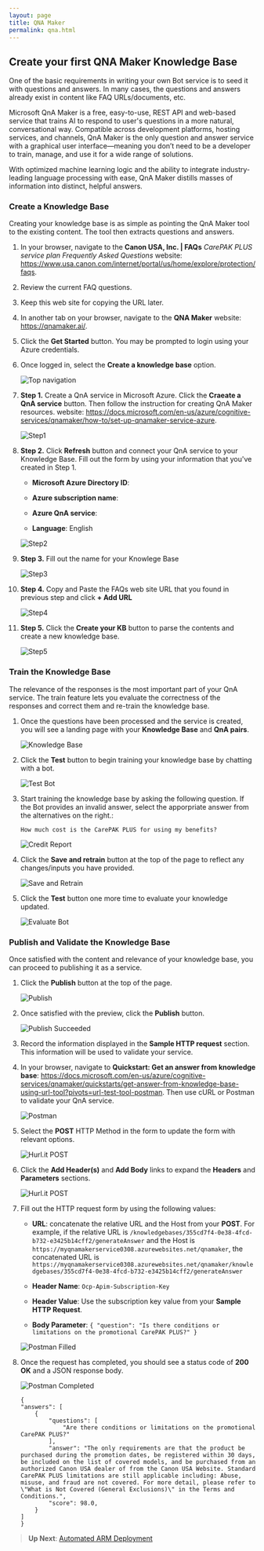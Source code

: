 ```yaml
---
layout: page
title: QNA Maker
permalink: qna.html
---
```


## Create your first QNA Maker Knowledge Base

One of the basic requirements in writing your own Bot service is to seed it with questions and answers. In many cases, the questions and answers already exist in content like FAQ URLs/documents, etc.

Microsoft QnA Maker is a free, easy-to-use, REST API and web-based service that trains AI to respond to user's questions in a more natural, conversational way. Compatible across development platforms, hosting services, and channels, QnA Maker is the only question and answer service with a graphical user interface—meaning you don’t need to be a developer to train, manage, and use it for a wide range of solutions.

With optimized machine learning logic and the ability to integrate industry-leading language processing with ease, QnA Maker distills masses of information into distinct, helpful answers.

### Create a Knowledge Base

Creating your knowledge base is as simple as pointing the QnA Maker tool to the existing content. The tool then extracts questions and answers.

1. In your browser, navigate to the **Canon USA, Inc. | FAQs** *CarePAK PLUS service plan Frequently Asked Questions* website: <https://www.usa.canon.com/internet/portal/us/home/explore/protection/faqs>.

1. Review the current FAQ questions.

1. Keep this web site for copying the URL later.

1. In another tab on your browser, navigate to the **QNA Maker** website: <https://qnamaker.ai/>.

1. Click the **Get Started** button. You may be prompted to login using your Azure credentials.

1. Once logged in, select the **Create a knowledge base** option.

    ![Top navigation](./resources/mykbservice.png)

1. **Step 1.** Create a QnA service in Microsoft Azure. Click the **Craeate a QnA service** button. Then follow the instruction for creating QnA Maker resources. website: <https://docs.microsoft.com/en-us/azure/cognitive-services/qnamaker/how-to/set-up-qnamaker-service-azure>.

    ![Step1](./resources/mykbservice-step1.png)

1. **Step 2.** Click **Refresh** button and connect your QnA service to your Knowledge Base. Fill out the form by using your information that you've created in Step 1.

    - **Microsoft Azure Directory ID**:

    - **Azure subscription name**:

    - **Azure QnA service**:

    - **Language**: English

    ![Step2](./resources/mykbservice-step2.png)

1. **Step 3.** Fill out the name for your Knowlege Base

    ![Step3](./resources/mykbservice-step3.png)

1. **Step 4.** Copy and Paste the FAQs web site URL that you found in previous step and click **+ Add URL**

    ![Step4](./resources/mykbservice-step4.png)

1. **Step 5.** Click the **Create your KB** button to parse the contents and create a new knowledge base.

    ![Step5](./resources/mykbservice-step5.png)


### Train the Knowledge Base

The relevance of the responses is the most important part of your QnA service. The train feature lets you evaluate the correctness of the responses and correct them and re-train the knowledge base.

1. Once the questions have been processed and the service is created, you will see a landing page with your **Knowledge Base** and **QnA pairs**.

    ![Knowledge Base](./resources/qnapairs.png)


1. Click the **Test** button to begin training your knowledge base by chatting with a bot.

    ![Test Bot](./resources/testbotstart.png)


1. Start training the knowledge base by asking the following question. If the Bot provides an invalid answer, select the apporpriate answer from the alternatives on the right.:

    ```
    How much cost is the CarePAK PLUS for using my benefits?
    ```

    ![Credit Report](./resources/testbot-creditreport.png)


1. Click the **Save and retrain** button at the top of the page to reflect any changes/inputs you have provided.

    ![Save and Retrain](./resources/kbsaveretrain.png)



1. Click the **Test** button one more time to evaluate your knowledge updated.

    ![Evaluate Bot](./resources/testbot-improved.png)



### Publish and Validate the Knowledge Base

Once satisfied with the content and relevance of your knowledge base, you can proceed to publishing it as a service.


1. Click the **Publish** button at the top of the page.

    ![Publish](./resources/kbpublish.png)

1. Once satisfied with the preview, click the **Publish** button.

    ![Publish Succeeded](./resources/kbsuccess.png)

1. Record the information displayed in the **Sample HTTP request** section. This information will be used to validate your service.

1. In your browser, navigate to **Quickstart: Get an answer from knowledge base**: <https://docs.microsoft.com/en-us/azure/cognitive-services/qnamaker/quickstarts/get-answer-from-knowledge-base-using-url-tool?pivots=url-test-tool-postman>. Then use cURL or Postman to validate your QnA service.

    ![Postman](./resources/hurlit.png)

1. Select the **POST** HTTP Method in the form to update the form with relevant options.

    ![Hurl.it POST](./resources/hurlit-post.png)

1. Click the **Add Header(s)** and **Add Body** links to expand the **Headers** and **Parameters** sections.

    ![Hurl.it POST](./resources/hurlit-expanded.png)

1. Fill out the HTTP request form by using the following values:
    
    - **URL**: concatenate the relative URL and the Host from your **POST**. For example, if the relative URL is ``/knowledgebases/355cd7f4-0e38-4fcd-b732-e3425b14cff2/generateAnswer`` and the Host is ``https://myqnamakerservice0308.azurewebsites.net/qnamaker``, the concatenated URL is ``https://myqnamakerservice0308.azurewebsites.net/qnamaker/knowledgebases/355cd7f4-0e38-4fcd-b732-e3425b14cff2/generateAnswer``

    - **Header Name**: ``Ocp-Apim-Subscription-Key``

    - **Header Value**: Use the subscription key value from your **Sample HTTP Request**.

    - **Body Parameter**: ``{ "question": "Is there conditions or limitations on the promotional CarePAK PLUS?" }``

    ![Postman Filled](./resources/postman-filled.png)

1. Once the request has completed, you should see a status code of **200 OK** and a JSON response body.

    ![Postman Completed](./resources/postman-completed.png)

    ```
    {
    "answers": [
        {
            "questions": [
                "Are there conditions or limitations on the promotional CarePAK PLUS?"
            ],
            "answer": "The only requirements are that the product be purchased during the promotion dates, be registered within 30 days, be included on the list of covered models, and be purchased from an authorized Canon USA dealer of from the Canon USA Website. Standard CarePAK PLUS limitations are still applicable including: Abuse, misuse, and fraud are not covered. For more detail, please refer to \"What is Not Covered (General Exclusions)\" in the Terms and Conditions.",
            "score": 98.0,    
		}
    ]
    }
    ```

> **Up Next**: [Automated ARM Deployment](arm.html)
